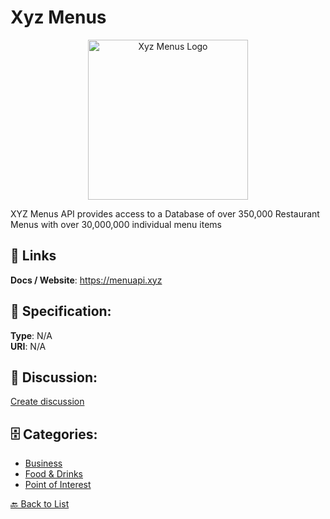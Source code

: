# Xyz Menus
<p align="center">
    <img width="256" src="https://raw.githubusercontent.com/apis-list/apis-list/main/apis/xyz-menus/logo_256x256.png" alt="Xyz Menus Logo"/>
</p>

XYZ Menus API provides access to a Database of over 350,000 Restaurant Menus with over 30,000,000 individual menu items

##  🔗 Links
**Docs / Website**: https://menuapi.xyz

## 🧬 Specification:
**Type**: N/A  
**URI**: N/A

## 💬 Discussion:
[Create discussion](https://github.com/apis-list/apis-list/discussions/new)

## 🗄️ Categories:
- [Business](https://github.com/apis-list/apis-list#business)
- [Food & Drinks](https://github.com/apis-list/apis-list#food--drinks)
- [Point of Interest](https://github.com/apis-list/apis-list#point-of-interest)




[🔙 Back to List](https://github.com/apis-list/apis-list)
